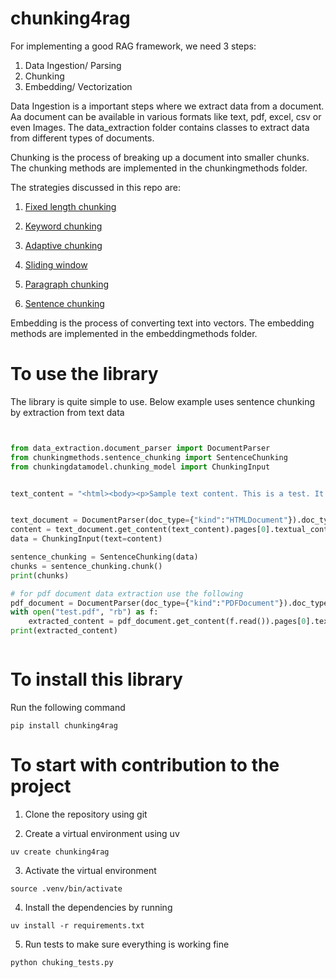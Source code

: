 # chunking4rag
For implementing a good RAG framework, we need 3 steps:
1. Data Ingestion/ Parsing
2. Chunking
3. Embedding/ Vectorization

Data Ingestion is a important steps where we extract data from a document. Aa document can be available in various formats like text, pdf, excel, csv or even Images. The data_extraction folder contains classes to extract data from different types of documents.

Chunking is the process of breaking up a document into smaller chunks. The chunking methods are implemented in the chunkingmethods folder.

The strategies discussed in this repo are:
1. [Fixed length chunking](./chunkingmethods/fixed_length_chunking.py)
  
2. [Keyword chunking](./chunkingmethods/keyword_chunking.py)
  
3. [Adaptive chunking](./chunkingmethods/adaptive_chunking.py)
  
4. [Sliding window](./chunkingmethods/sliding_window_chunking.py)
    
5. [Paragraph chunking](./chunkingmethods/paragraph_chunking.py)
  
6. [Sentence chunking](./chunkingmethods/sentence_chunking.py)

Embedding is the process of converting text into vectors. The embedding methods are implemented in the embeddingmethods folder.
  
# To use the library
The library is quite simple to use. Below example uses sentence chunking by extraction from text data

```python


from data_extraction.document_parser import DocumentParser
from chunkingmethods.sentence_chunking import SentenceChunking
from chunkingdatamodel.chunking_model import ChunkingInput


text_content = "<html><body><p>Sample text content. This is a test. It has multiple sentences. It also has some punctuation.</p></body></html>"


text_document = DocumentParser(doc_type={"kind":"HTMLDocument"}).doc_type
content = text_document.get_content(text_content).pages[0].textual_content
data = ChunkingInput(text=content)

sentence_chunking = SentenceChunking(data)
chunks = sentence_chunking.chunk()
print(chunks)

# for pdf document data extraction use the following
pdf_document = DocumentParser(doc_type={"kind":"PDFDocument"}).doc_type
with open("test.pdf", "rb") as f:
    extracted_content = pdf_document.get_content(f.read()).pages[0].textual_content
print(extracted_content)



```

# To install this library
Run the following command
```
pip install chunking4rag
```

# To start with contribution to the project
1. Clone the repository using git
  
2. Create a virtual environment using uv
  ```
  uv create chunking4rag
  ```
3. Activate the virtual environment
  ```
  source .venv/bin/activate
  ```
4. Install the dependencies by running
  ```
  uv install -r requirements.txt
  ```
5. Run tests to make sure everything is working fine
  ```
  python chuking_tests.py
  ```
